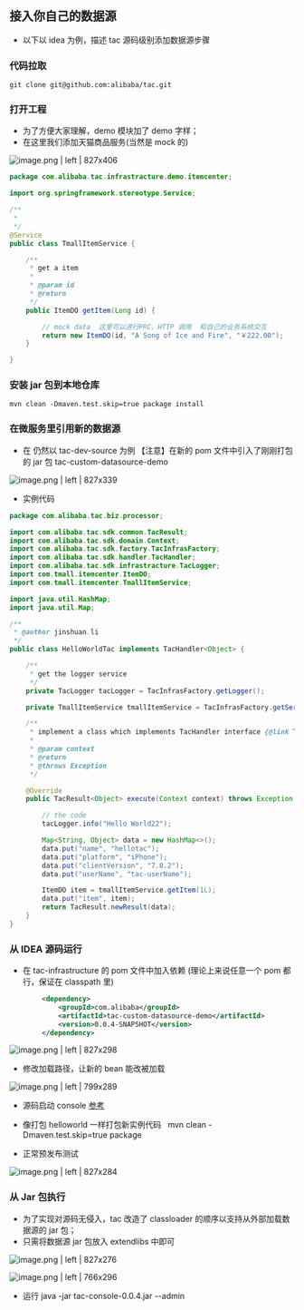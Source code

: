 ## 接入你自己的数据源

* 以下以 idea 为例，描述 tac 源码级别添加数据源步骤

### 代码拉取

```
git clone git@github.com:alibaba/tac.git
```

###

### 打开工程

* 为了方便大家理解，demo 模块加了 demo 字样；
* 在这里我们添加天猫商品服务(当然是 mock 的)

![image.png | left | 827x406](https://cdn.yuque.com/lark/0/2018/png/2827/1527908670979-41bc49e4-bee3-422b-9898-0089dfc9e3b8.png)

```java
package com.alibaba.tac.infrastracture.demo.itemcenter;

import org.springframework.stereotype.Service;

/**
 *
 */
@Service
public class TmallItemService {

    /**
     * get a item
     *
     * @param id
     * @return
     */
    public ItemDO getItem(Long id) {

        // mock data  这里可以进行PRC、HTTP 调用  和自己的业务系统交互
        return new ItemDO(id, "A Song of Ice and Fire", "￥222.00");
    }

}
```

### 安装 jar 包到本地仓库

```plain
mvn clean -Dmaven.test.skip=true package install
```

### 在微服务里引用新的数据源

* 在 仍然以 tac-dev-source 为例 【注意】在新的 pom 文件中引入了刚刚打包的 jar 包 tac-custom-datasource-demo

![image.png | left | 827x339](https://cdn.yuque.com/lark/0/2018/png/2827/1527908958075-f5f22b21-87c0-4850-ac9e-2d48b6f8f4ca.png)

* 实例代码

```java
package com.alibaba.tac.biz.processor;

import com.alibaba.tac.sdk.common.TacResult;
import com.alibaba.tac.sdk.domain.Context;
import com.alibaba.tac.sdk.factory.TacInfrasFactory;
import com.alibaba.tac.sdk.handler.TacHandler;
import com.alibaba.tac.sdk.infrastracture.TacLogger;
import com.tmall.itemcenter.ItemDO;
import com.tmall.itemcenter.TmallItemService;

import java.util.HashMap;
import java.util.Map;

/**
 * @author jinshuan.li
 */
public class HelloWorldTac implements TacHandler<Object> {

    /**
     * get the logger service
     */
    private TacLogger tacLogger = TacInfrasFactory.getLogger();

    private TmallItemService tmallItemService = TacInfrasFactory.getServiceBean(TmallItemService.class);

    /**
     * implement a class which implements TacHandler interface {@link TacHandler}
     *
     * @param context
     * @return
     * @throws Exception
     */

    @Override
    public TacResult<Object> execute(Context context) throws Exception {

        // the code
        tacLogger.info("Hello World22");

        Map<String, Object> data = new HashMap<>();
        data.put("name", "hellotac");
        data.put("platform", "iPhone");
        data.put("clientVersion", "7.0.2");
        data.put("userName", "tac-userName");

        ItemDO item = tmallItemService.getItem(1L);
        data.put("item", item);
        return TacResult.newResult(data);
    }
}
```

### 从 IDEA 源码运行

* 在 tac-infrastructure 的 pom 文件中加入依赖 (理论上来说任意一个 pom 都行，保证在 classpath 里)

```xml
        <dependency>
            <groupId>com.alibaba</groupId>
            <artifactId>tac-custom-datasource-demo</artifactId>
            <version>0.0.4-SNAPSHOT</version>
        </dependency>
```

![image.png | left | 827x298](https://cdn.yuque.com/lark/0/2018/png/2827/1527909372611-d351cd8b-2429-4d3f-8ea9-e2dd1e172759.png)

* 修改加载路径，让新的 bean 能改被加载

![image.png | left | 799x289](https://cdn.yuque.com/lark/0/2018/png/2827/1527909790663-00749a83-9d99-43a1-a08c-3e2df8060507.png)

* 源码启动 console [参考](ide_source_start.md)

* 像打包 helloworld 一样打包新实例代码   mvn clean -Dmaven.test.skip=true package

* 正常预发布测试

![image.png | left | 827x284](https://cdn.yuque.com/lark/0/2018/png/2827/1527909925642-7c07329e-2a63-436e-8403-5a1bc87639a3.png)

### 从 Jar 包执行

* 为了实现对源码无侵入，tac 改造了 classloader 的顺序以支持从外部加载数据源的 jar 包；
* 只需将数据源 jar 包放入 extendlibs 中即可

![image.png | left | 827x276](https://cdn.yuque.com/lark/0/2018/png/2827/1527910365188-43a1a4c3-fb9b-4fa5-bbbb-3f7f514fc1b9.png)

![image.png | left | 766x296](https://cdn.yuque.com/lark/0/2018/png/2827/1527910444921-c5c32034-e174-431a-b7c8-59077c11577b.png)

* 运行 java -jar tac-console-0.0.4.jar --admin
